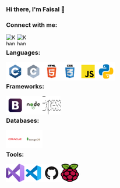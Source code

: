 ### Hi there, I'm Faisal 👋 

<!-- [![Website](https://img.shields.io/website?label=codeSTACKr.com&style=for-the-badge&url=https%3A%2F%2Fcodestackr.com)](https://codestackr.com)
[![Twitter Follow](https://img.shields.io/twitter/follow/codeSTACKr?color=1DA1F2&logo=twitter&style=for-the-badge)](https://twitter.com/intent/follow?original_referer=https%3A%2F%2Fgithub.com%2FcodeSTACKr&screen_name=codeSTACKr) -->

### Connect with me:
[<img style="width: 30px;height: 30px;" align="left" alt="Khan-F-M | LinkedIn" width="22px" src="https://cdn.jsdelivr.net/npm/simple-icons@v3/icons/linkedin.svg" />][linkedin]
[<img style="width: 30px;height: 30px;" align="left" alt="Khan-F-M | Instagram" width="22px" src="https://cdn.jsdelivr.net/npm/simple-icons@v3/icons/instagram.svg" />][instagram]

<br />

### Languages:
<img style="width: 50px;height: 50px;" align="left" alt="C++"  src="https://raw.githubusercontent.com/Khan-F-M/Khan-F-M/main/.github/images/c++.svg" />
<img style="width: 50px;height: 50px;" align="left" alt="C"  src="https://raw.githubusercontent.com/Khan-F-M/Khan-F-M/main/.github/images/c.svg" />
<img style="width: 50px;height: 50px;" align="left" alt="HTML"  src="https://raw.githubusercontent.com/Khan-F-M/Khan-F-M/main/.github/images/html.svg" />
<img style="width: 50px;height: 50px;" align="left" alt="CSS"  src="https://raw.githubusercontent.com/Khan-F-M/Khan-F-M/main/.github/images/css.svg" />
<img style="width: 50px;height: 50px;" align="left" alt="JAVASCRIPT"  src="https://raw.githubusercontent.com/Khan-F-M/Khan-F-M/main/.github/images/javascript.svg" />
<img style="width: 50px;height: 50px;" align="left" alt="Python"  src="https://raw.githubusercontent.com/Khan-F-M/Khan-F-M/main/.github/images/python.svg" />
<br />
<br />

### Frameworks:
<img style="width: 50px;height: 50px;" align="left" alt="Bootstrap"  src="https://raw.githubusercontent.com/Khan-F-M/Khan-F-M/main/.github/images/bootstrap.svg" />
<img style="width: 50px;height: 50px;" align="left" alt="Nodejs"  src="https://raw.githubusercontent.com/Khan-F-M/Khan-F-M/main/.github/images/nodejs.svg" />
<img style="width: 50px;height: 50px;background-color: white" align="left" alt="Expressjs"  src="https://raw.githubusercontent.com/Khan-F-M/Khan-F-M/main/.github/images/express.svg" />
<br />
<br />

### Databases:
<img style="width: 50px;height: 50px;" align="left" alt="Oracle"  src="https://raw.githubusercontent.com/Khan-F-M/Khan-F-M/main/.github/images/oracle.svg" />
<img style="width: 50px;height: 50px;" align="left" alt="MongoDB"  src="https://raw.githubusercontent.com/Khan-F-M/Khan-F-M/main/.github/images/mongodb.svg" />
<br />
<br />

### Tools:
<img style="width: 50px;height: 50px;" align="left" alt="Visual Studio"  src="https://raw.githubusercontent.com/Khan-F-M/Khan-F-M/main/.github/images/visual-studio.svg"/>
<img style="width: 50px;height: 50px;" align="left" alt="Visual Studio Code"  src="https://raw.githubusercontent.com/Khan-F-M/Khan-F-M/main/.github/images/vscode.svg"/>
<img style="width: 50px;height: 50px;" align="left" alt="GitHub"  src="https://raw.githubusercontent.com/Khan-F-M/Khan-F-M/main/.github/images/github.svg"/>
<img style="width: 50px;height: 50px;" align="left" alt="Raspberry Pi"  src="https://raw.githubusercontent.com/Khan-F-M/Khan-F-M/main/.github/images/raspberry-pi.svg"/>


<!-- [website]: https://codeSTACKr.com IN THE WORKS PORTFOLIO
[youtube]: https://youtube.com/codeSTACKr -->
[instagram]: https://www.instagram.com/m_khxn.f/
[linkedin]: https://www.linkedin.com/in/mdfaisalkhn/

